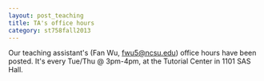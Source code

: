 ```yaml
---
layout: post_teaching
title: TA's office hours
category: st758fall2013
---
```


Our teaching assistant's (Fan Wu, <fwu5@ncsu.edu>) office hours have been posted. It's every Tue/Thu @ 3pm-4pm, at the Tutorial Center in 1101 SAS Hall.

